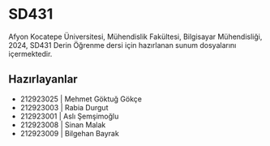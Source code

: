 # SD431

Afyon Kocatepe Üniversitesi, Mühendislik Fakültesi, Bilgisayar Mühendisliği, 2024, SD431 Derin Öğrenme dersi için hazırlanan sunum dosyalarını içermektedir.
## Hazırlayanlar
-  212923025 | Mehmet Göktuğ Gökçe 
-  212923003 | Rabia Durgut     
-  212923001 | Aslı Şemşimoğlu
-  212923008 | Sinan Malak        
-  212923009 | Bilgehan Bayrak   
